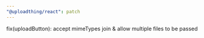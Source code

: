```yaml
---
"@uploadthing/react": patch
---
```


fix(uploadButton): accept mimeTypes join & allow multiple files to be passed
